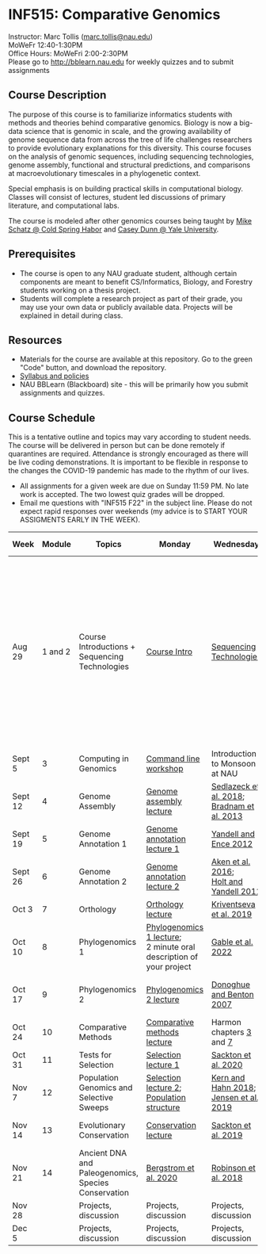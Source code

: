 # INF515: Comparative Genomics

Instructor: Marc Tollis (marc.tollis@nau.edu)<br/>
MoWeFr 12:40-1:30PM<br/>
Office Hours: MoWeFri 2:00-2:30PM<br/>
Please go to http://bblearn.nau.edu for weekly quizzes and to submit assignments

## Course Description
The purpose of this course is to familiarize informatics students with methods and theories behind comparative genomics. Biology is now a big-data science that is genomic in scale, and the growing availability of genome sequence data from across the tree of life challenges researchers to provide evolutionary explanations for this diversity. This course focuses on the analysis of genomic sequences, including sequencing technologies, genome assembly, functional and structural predictions, and comparisons at macroevolutionary timescales in a phylogenetic context. 

Special emphasis is on building practical skills in computational biology. Classes will consist of lectures, student led discussions of primary literature, and computational labs.

The course is modeled after other genomics courses being taught by [Mike Schatz @ Cold Spring Habor](https://github.com/schatzlab/appliedgenomics2017) and [Casey Dunn @ Yale University](https://github.com/Yale-EEB723/syllabus).

## Prerequisites
* The course is open to any NAU graduate student, although certain components are meant to benefit CS/Informatics, Biology, and Forestry students working on a thesis project.<br/>
* Students will complete a research project as part of their grade, you may use your own data or publicly available data. Projects will be explained in detail during class.

## Resources
* Materials for the course are available at this repository. Go to the green "Code" button, and download the repository.<br/>
* [Syllabus and policies](https://github.com/marctollis/INF515-Comparative-Genomics_fall22/blob/main/INF515_F22_syllabus.pdf)
* NAU BBLearn (Blackboard) site - this will be primarily how you submit assignments and quizzes.

## Course Schedule
This is a tentative outline and topics may vary according to student needs. The course will be delivered in person but can be done remotely if quarantines are required. Attendance is strongly encouraged as there will be live coding demonstrations. It is important to be flexible in response to the changes the COVID-19 pandemic has made to the rhythm of our lives.
* All assignments for a given week are due on Sunday 11:59 PM. No late work is accepted. The two lowest quiz grades will be dropped.
* Email me questions with "INF515 F22" in the subject line. Please do not expect rapid responses over weekends (my advice is to START YOUR ASSIGMENTS EARLY IN THE WEEK).

| Week | Module | Topics | Monday | Wednesday  | Friday  | Assignment (see BBLearn) |
| ---| ------------ | ------ | -------------- | ------- | ---------- | --------------- |
| Aug 29 | 1 and 2 | Course Introductions + Sequencing Technologies | [Course Intro](https://github.com/marctollis/INF515-Comparative-Genomics_fall22/blob/main/lectures/01%20Introduction.pdf) | [Sequencing Technologies](https://github.com/marctollis/INF515-Comparative-Genomics_fall22/blob/main/lectures/02%20GenomeSequencing.pdf) | [Shendure et al. 2017](https://github.com/marctollis/INF515-Comparative-Genomics_fall22/blob/main/scientific_papers/Shendure%20et%20al.%20-%202017%20-%20DNA%20sequencing%20at%2040%20past%2C%20present%20and%20future.pdf)  | * Quiz 1</br>* [Sign up for discussion leadership](https://docs.google.com/spreadsheets/d/1GyAeELaSWa6coEp4Pg2Q51WWSvmaIjkTS5MxE3HUE00/edit?usp=sharing)</br>* [Software carpentry](https://swcarpentry.github.io/shell-novice/) (optional:Depending on your experience with computing, you should complete at least lesson 1 - 3 and 7 (that's about two hours of tutorial work - all chapters are about 4 hours). I may assign this to you based on your survey answers.)</br>* Computing survey |
| Sept 5 | 3 | Computing in Genomics | [Command line workshop](https://github.com/marctollis/INF515-Comparative-Genomics_fall22/blob/main/labs/tollis_lab_UNIX_tutorial.txt) | Introduction to Monsoon at NAU | Introduction to Monsoon at NAU |  |  |
| Sept 12 | 4 | Genome Assembly | [Genome assembly lecture](https://github.com/marctollis/INF515-Comparative-Genomics_fall22/blob/main/lectures/03%20GenomeAssembly.pdf) | [Sedlazeck et al. 2018](https://github.com/marctollis/INF515-Comparative-Genomics_fall22/blob/main/scientific_papers/Sedlazeck%20et%20al.%20-%202018%20-%20Piercing%20the%20dark%20matter%20bioinformatics%20of%20long-r.pdf); [Bradnam et al. 2013](https://github.com/marctollis/INF515-Comparative-Genomics_fall22/blob/main/scientific_papers/Gigascience%202013%20Bradnam-1.pdf) | [Lab 1: Assembling a Genome](https://github.com/marctollis/INF515-Comparative-Genomics_fall22/tree/main/labs/lab%201) | Quiz 2 |
| Sept 19 | 5 | Genome Annotation 1 | [Genome annotation lecture 1](https://github.com/marctollis/INF515-Comparative-Genomics_fall22/blob/main/lectures/04%20GenomeAnotation.pdf) | [Yandell and Ence 2012](https://github.com/marctollis/INF515-Comparative-Genomics_fall22/blob/main/scientific_papers/Yandell%20and%20Ence%202012.pdf) |  [Lab 2: repeatmasking](https://github.com/marctollis/INF515-Comparative-Genomics_fall22/tree/main/labs/lab%202) | Quiz 3 |
| Sept 26 | 6 | Genome Annotation 2 | [Genome annotation lecture 2](https://github.com/marctollis/INF515-Comparative-Genomics_fall22/blob/main/lectures/05%20GenomeAnnotation2.pdf) | [Aken et al. 2016](https://github.com/marctollis/INF515-Comparative-Genomics_fall22/blob/main/scientific_papers/Database%20(Oxford)%202016%20Aken.pdf);</br>[Holt and Yandell 2011](https://github.com/marctollis/INF515-Comparative-Genomics_fall22/blob/main/scientific_papers/Holt%20and%20Yandell%202011.pdf)  | Work on labs | Quiz 4; Lab 1; Lab 2 |
| Oct 3 | 7 | Orthology | [Orthology lecture](https://github.com/marctollis/INF515-Comparative-Genomics_fall22/blob/main/lectures/06%20Orthology.pdf) | [Kriventseva et al. 2019](https://github.com/marctollis/INF515-Comparative-Genomics_fall22/blob/main/scientific_papers/OrthoDB.pdf) |  [Lab 3: BLAST](https://github.com/marctollis/INF515-Comparative-Genomics_fall22/tree/main/labs/lab%203) | Quiz 5; project proposal |
| Oct 10 | 8 | Phylogenomics 1 | [Phylogenomics 1 lecture](https://github.com/marctollis/INF515-Comparative-Genomics_fall22/blob/main/lectures/07%20Phylogenetics.pdf);</br> 2 minute oral description of your project | [Gable et al. 2022](https://github.com/marctollis/INF515-Comparative-Genomics_fall22/blob/main/scientific_papers/Gable%20et%20al.%20-%202022%20-%20A%20Genomic%20Perspective%20on%20the%20Evolutionary%20Diversif.pdf) | [Lab 4: Tree building](https://github.com/marctollis/INF515-Comparative-Genomics_fall22/tree/main/labs/lab%204) | Quiz 6 |
| Oct 17 | 9 | Phylogenomics 2 | [Phylogenomics 2 lecture](https://github.com/marctollis/INF515-Comparative-Genomics_fall22/blob/main/lectures/08%20Phylogenetics%202.pdf) | [Donoghue and Benton 2007](https://github.com/marctollis/INF515-Comparative-Genomics_fall22/blob/main/scientific_papers/Trends%20Ecol.%20Evol.%202007%20Donoghue.pdf) | [Lab 5: Divergence time estimation](https://github.com/marctollis/INF515-Comparative-Genomics_fall22/tree/main/labs/lab%205) | Quiz 7 |
| Oct 24 | 10 | Comparative Methods | [Comparative methods lecture](https://github.com/marctollis/INF515-Comparative-Genomics_fall22/blob/main/lectures/09%20ComparativeMethods.pdf) | Harmon chapters [3](https://lukejharmon.github.io/pcm/chapter3_bmintro/) and [7](https://lukejharmon.github.io/pcm/chapter7_introdiscrete/) | Work on labs | Quiz 8; Lab 3; Lab 4; Lab 5 |
| Oct 31 | 11 | Tests for Selection | [Selection lecture 1](https://github.com/marctollis/INF515-Comparative-Genomics_fall22/blob/main/lectures/10%20TestsForSelection.pdf) | [Sackton et al. 2020](https://github.com/marctollis/INF515-Comparative-Genomics_fall22/blob/main/scientific_papers/Sackton%20-%202020%20-%20Studying%20Natural%20Selection%20in%20the%20Era%20of%20Ubiquitou.pdf) | [Lab 6: codon models](https://github.com/marctollis/INF515-Comparative-Genomics_fall22/tree/main/labs/lab%206) | Quiz 9 |
| Nov 7 | 12 | Population Genomics and Selective Sweeps | [Selection lecture 2](https://github.com/marctollis/INF515-Comparative-Genomics_fall22/blob/main/lectures/11%20LinkedSelection.pdf);</br>[Population structure](https://github.com/marctollis/INF515-Comparative-Genomics_fall22/blob/main/lectures/12%20PopGenomicsStructure.pdf) | [Kern and Hahn 2018](https://github.com/marctollis/INF515-Comparative-Genomics_fall22/blob/main/scientific_papers/Kern%20and%20Hahn%202018.pdf);</br>[Jensen et al. 2019](https://github.com/marctollis/INF515-Comparative-Genomics_fall22/blob/main/scientific_papers/Jensen%20et%20al%202018.pdf) | NO CLASS Fri 11/11: Veteran's Day | Quiz 10 |
| Nov 14 | 13 | Evolutionary Conservation | [Conservation lecture](https://github.com/marctollis/INF515-Comparative-Genomics_fall22/blob/main/lectures/13%20EvolutionaryConservation.pdf) | [Sackton et al. 2019](https://github.com/marctollis/INF515-Comparative-Genomics_fall22/blob/main/scientific_papers/Sackton%20et%20al.%20-%202019%20-%20Convergent%20regulatory%20evolution%20and%20loss%20of%20flight.pdf) | [Lab 7: UCSC Genome Browser](https://github.com/marctollis/INF515-Comparative-Genomics_fall22/tree/main/labs/lab%207) | Quiz 11 |
| Nov 21 | 14 | Ancient DNA and Paleogenomics, Species Conservation | [Bergstrom et al. 2020](https://github.com/marctollis/INF515-Comparative-Genomics_fall22/blob/main/scientific_papers/Bergstro%CC%88m%20et%20al.%20-%202020%20-%20Origins%20and%20genetic%20legacy%20of%20prehistoric%20dogs.pdf) | [Robinson et al. 2018](https://github.com/marctollis/INF515-Comparative-Genomics_fall22/blob/main/scientific_papers/Robinson%20et%20al.%20-%202018%20-%20Purging%20of%20Strongly%20Deleterious%20Mutations%20Explains.pdf) | NO CLASS Fri 11/25: Thanksgiving |  |
| Nov 28 |  | Projects, discussion | Projects, discussion | Projects, discussion | Projects, discussion | Quiz 12; Lab 6 |
| Dec 5 |  | Projects, discussion | Projects, discussion | Projects, discussion | Projects, discussion | Lab 7; final projects reports |
